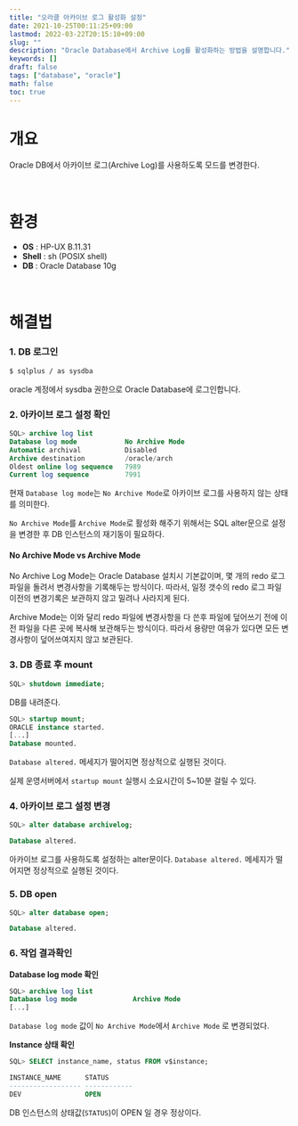 ```yaml
---
title: "오라클 아카이브 로그 활성화 설정"
date: 2021-10-25T00:11:25+09:00
lastmod: 2022-03-22T20:15:10+09:00
slug: ""
description: "Oracle Database에서 Archive Log를 활성화하는 방법을 설명합니다."
keywords: []
draft: false
tags: ["database", "oracle"]
math: false
toc: true
---
```


# 개요

Oracle DB에서 아카이브 로그(Archive Log)를 사용하도록 모드를 변경한다.

<br>

# 환경

- **OS** : HP-UX B.11.31
- **Shell** : sh (POSIX shell)
- **DB** : Oracle Database 10g

<br>



# 해결법

### 1. DB 로그인

```bash
$ sqlplus / as sysdba
```

oracle 계정에서 sysdba 권한으로 Oracle Database에 로그인합니다.



### 2. 아카이브 로그 설정 확인

```sql
SQL> archive log list
Database log mode            No Archive Mode
Automatic archival           Disabled
Archive destination          /oracle/arch
Oldest online log sequence   7989
Current log sequence         7991
```

현재 `Database log mode`는 `No Archive Mode`로 아카이브 로그를 사용하지 않는 상태를 의미한다.

`No Archive Mode`를 `Archive Mode`로 활성화 해주기 위해서는 SQL alter문으로 설정을 변경한 후 DB 인스턴스의 재기동이 필요하다.

#### No Archive Mode vs Archive Mode

No Archive Log Mode는 Oracle Database 설치시 기본값이며, 몇 개의 redo 로그 파일을 돌려서 변경사항을 기록해두는 방식이다. 따라서, 일정 갯수의 redo 로그 파일 이전의 변경기록은 보관하지 않고 밀려나 사라지게 된다.

Archive Mode는 이와 달리 redo 파일에 변경사항을 다 쓴후 파일에 덮어쓰기 전에 이전 파일을 다른 곳에 복사해 보관해두는 방식이다. 따라서 용량만 여유가 있다면 모든 변경사항이 덮어쓰여지지 않고 보관된다.



### 3. DB 종료 후 mount

```sql
SQL> shutdown immediate;
```
DB를 내려준다.

```sql
SQL> startup mount;
ORACLE instance started.
[...]
Database mounted.
```

`Database altered.` 메세지가 떨어지면 정상적으로 실행된 것이다.  

실제 운영서버에서 `startup mount` 실행시 소요시간이 5~10분 걸릴 수 있다.



### 4. 아카이브 로그 설정 변경

```sql
SQL> alter database archivelog;

Database altered.
```

아카이브 로그를 사용하도록 설정하는 alter문이다. `Database altered.` 메세지가 떨어지면 정상적으로 실행된 것이다.



### 5. DB open

```sql
SQL> alter database open;

Database altered.
```



### 6. 작업 결과확인

**Database log mode 확인**

```sql
SQL> archive log list
Database log mode              Archive Mode
[...]
```

`Database log mode` 값이 `No Archive Mode`에서 `Archive Mode` 로 변경되었다.

**Instance 상태 확인**

```sql
SQL> SELECT instance_name, status FROM v$instance;

INSTANCE_NAME      STATUS
------------------ ------------
DEV                OPEN
```

DB 인스턴스의 상태값(`STATUS`)이 OPEN 일 경우 정상이다.